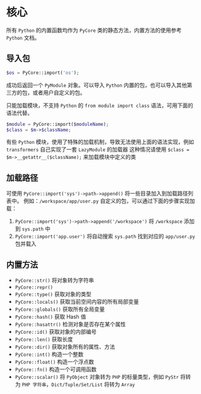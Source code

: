# 核心

所有 `Python` 的内置函数均作为 `PyCore` 类的静态方法，内置方法的使用参考 `Python` 文档。

## 导入包
```php
$os = PyCore::import('os');
```

成功后返回一个 `PyModule` 对象。可以导入 `Python` 内置的包，也可以导入其他第三方的包，或者用户自定义的包。

只能加载模块，不支持 `Python` 的 `from module import class` 语法，可用下面的语法代替。

```php
$module = PyCore::import($moduleName);
$class = $m->$className;
```

有些 `Python` 模块，使用了特殊的加载机制，导致无法使用上面的语法实现，例如 `transformers` 自己实现了一套 `LazyModule` 的加载器
这种情况请使用 `$class = $m->__getattr__($className);` 来加载模块中定义的类

## 加载路径
可使用 `PyCore::import('sys')->path->append()` 将一些目录加入到加载路径列表中。
例如：`/workspace/app/user.py` 自定义的包，可以通过下面的步骤实现加载：

1. `PyCore::import('sys')->path->append('/workspace')` 将 `/workspace` 添加到 `sys.path` 中
2. `PyCore::import('app.user')` 将自动搜索 `sys.path` 找到对应的 `app/user.py` 包并载入


## 内置方法
- `PyCore::str()` 将对象转为字符串
- `PyCore::repr()` 
- `PyCore::type()` 获取对象的类型
- `PyCore::locals()` 获取当前空间内容的所有局部变量
- `PyCore::globals()` 获取所有全局变量
- `PyCore::hash()` 获取 Hash 值
- `PyCore::hasattr()` 检测对象是否存在某个属性
- `PyCore::id()` 获取对象的内部编号
- `PyCore::len()` 获取长度
- `PyCore::dir()` 获取对象所有的属性、方法
- `PyCore::int()` 构造一个整数
- `PyCore::float()` 构造一个浮点数
- `PyCore::fn()` 构造一个可调用函数
- `PyCore::scalar()` 将 `PyObject` 对象转为 `PHP` 的标量类型，例如 `PyStr` 将转为 `PHP 字符串`，`Dict/Tuple/Set/List` 将转为 `Array`
